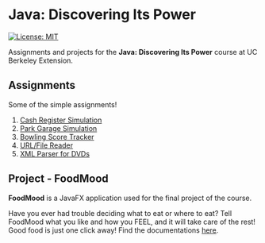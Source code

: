 # Java: Discovering Its Power
[![License: MIT](https://img.shields.io/badge/License-MIT-yellow.svg)](https://opensource.org/licenses/MIT)

Assignments and projects for the **Java: Discovering Its Power** course at UC Berkeley Extension.
## Assignments
Some of the simple assignments!
1. [Cash Register Simulation](com/assignments/CashRegister.java)
2. [Park Garage Simulation](com/assignments/vehicles/ParkingGarage.java)
3. [Bowling Score Tracker](com/assignments/Balloon.java)
4. [URL/File Reader](com/assignments/reader/URLFileReader.java)
5. [XML Parser for DVDs](com/assignments/dvd/DVDParser.java)
## Project - FoodMood
**FoodMood** is a JavaFX application used for the final project of the course.  

Have you ever had trouble deciding what to eat or where to eat? Tell FoodMood what you like and how you FEEL, and it will take care of the rest! Good food is just one click away! Find the documentations [here](project/README.md).
